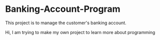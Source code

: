 # Banking-Account-Program
This project is to manage the customer's banking account. 

Hi, I am trying to make my own project to learn more about programming
